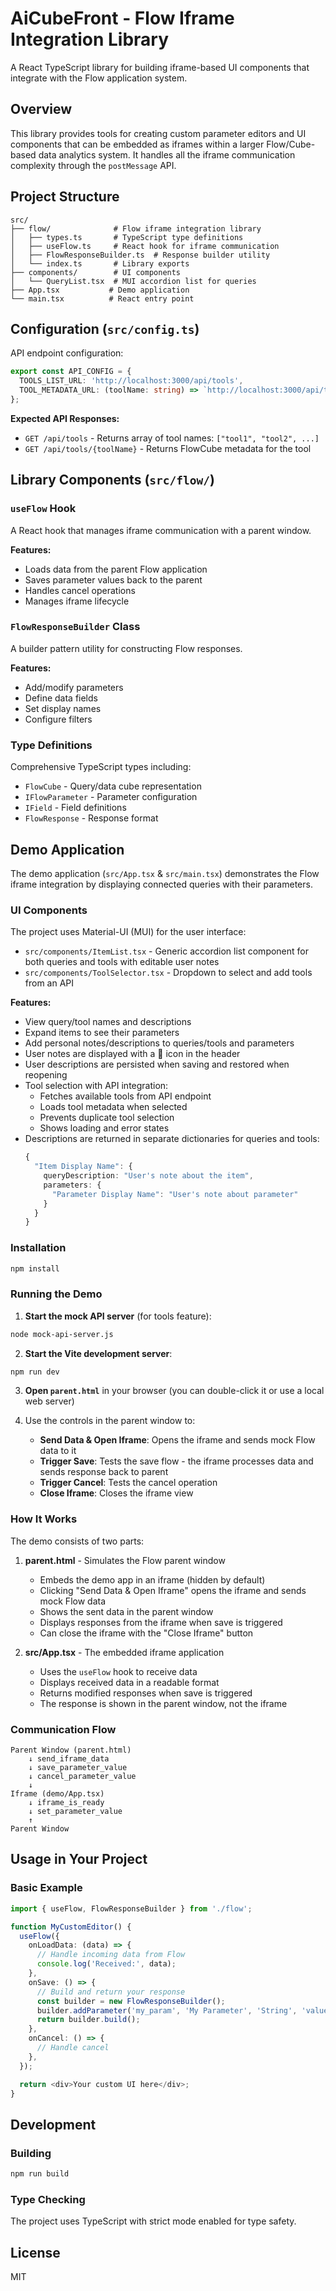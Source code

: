 # AiCubeFront - Flow Iframe Integration Library

A React TypeScript library for building iframe-based UI components that integrate with the Flow application system.

## Overview

This library provides tools for creating custom parameter editors and UI components that can be embedded as iframes within a larger Flow/Cube-based data analytics system. It handles all the iframe communication complexity through the `postMessage` API.

## Project Structure

```
src/
├── flow/              # Flow iframe integration library
│   ├── types.ts       # TypeScript type definitions
│   ├── useFlow.ts     # React hook for iframe communication
│   ├── FlowResponseBuilder.ts  # Response builder utility
│   └── index.ts       # Library exports
├── components/        # UI components
│   └── QueryList.tsx  # MUI accordion list for queries
├── App.tsx           # Demo application
└── main.tsx          # React entry point
```

## Configuration (`src/config.ts`)

API endpoint configuration:
```typescript
export const API_CONFIG = {
  TOOLS_LIST_URL: 'http://localhost:3000/api/tools',
  TOOL_METADATA_URL: (toolName: string) => `http://localhost:3000/api/tools/${toolName}`,
};
```

**Expected API Responses:**
- `GET /api/tools` - Returns array of tool names: `["tool1", "tool2", ...]`
- `GET /api/tools/{toolName}` - Returns FlowCube metadata for the tool

## Library Components (`src/flow/`)

### `useFlow` Hook

A React hook that manages iframe communication with a parent window.

**Features:**
- Loads data from the parent Flow application
- Saves parameter values back to the parent
- Handles cancel operations
- Manages iframe lifecycle

### `FlowResponseBuilder` Class

A builder pattern utility for constructing Flow responses.

**Features:**
- Add/modify parameters
- Define data fields
- Set display names
- Configure filters

### Type Definitions

Comprehensive TypeScript types including:
- `FlowCube` - Query/data cube representation
- `IFlowParameter` - Parameter configuration
- `IField` - Field definitions
- `FlowResponse` - Response format

## Demo Application

The demo application (`src/App.tsx` & `src/main.tsx`) demonstrates the Flow iframe integration by displaying connected queries with their parameters.

### UI Components

The project uses Material-UI (MUI) for the user interface:
- `src/components/ItemList.tsx` - Generic accordion list component for both queries and tools with editable user notes
- `src/components/ToolSelector.tsx` - Dropdown to select and add tools from an API

**Features:**
- View query/tool names and descriptions
- Expand items to see their parameters
- Add personal notes/descriptions to queries/tools and parameters
- User notes are displayed with a 📝 icon in the header
- User descriptions are persisted when saving and restored when reopening
- Tool selection with API integration:
  - Fetches available tools from API endpoint
  - Loads tool metadata when selected
  - Prevents duplicate tool selection
  - Shows loading and error states
- Descriptions are returned in separate dictionaries for queries and tools:
  ```typescript
  {
    "Item Display Name": {
      queryDescription: "User's note about the item",
      parameters: {
        "Parameter Display Name": "User's note about parameter"
      }
    }
  }
  ```

### Installation

```bash
npm install
```

### Running the Demo

1. **Start the mock API server** (for tools feature):
```bash
node mock-api-server.js
```

2. **Start the Vite development server**:
```bash
npm run dev
```

3. **Open `parent.html`** in your browser (you can double-click it or use a local web server)

3. Use the controls in the parent window to:
   - **Send Data & Open Iframe**: Opens the iframe and sends mock Flow data to it
   - **Trigger Save**: Tests the save flow - the iframe processes data and sends response back to parent
   - **Trigger Cancel**: Tests the cancel operation
   - **Close Iframe**: Closes the iframe view

### How It Works

The demo consists of two parts:

1. **parent.html** - Simulates the Flow parent window
   - Embeds the demo app in an iframe (hidden by default)
   - Clicking "Send Data & Open Iframe" opens the iframe and sends mock Flow data
   - Shows the sent data in the parent window
   - Displays responses from the iframe when save is triggered
   - Can close the iframe with the "Close Iframe" button

2. **src/App.tsx** - The embedded iframe application
   - Uses the `useFlow` hook to receive data
   - Displays received data in a readable format
   - Returns modified responses when save is triggered
   - The response is shown in the parent window, not the iframe

### Communication Flow

```
Parent Window (parent.html)
    ↓ send_iframe_data
    ↓ save_parameter_value
    ↓ cancel_parameter_value
    ↓
Iframe (demo/App.tsx)
    ↓ iframe_is_ready
    ↓ set_parameter_value
    ↑
Parent Window
```

## Usage in Your Project

### Basic Example

```typescript
import { useFlow, FlowResponseBuilder } from './flow';

function MyCustomEditor() {
  useFlow({
    onLoadData: (data) => {
      // Handle incoming data from Flow
      console.log('Received:', data);
    },
    onSave: () => {
      // Build and return your response
      const builder = new FlowResponseBuilder();
      builder.addParameter('my_param', 'My Parameter', 'String', 'value');
      return builder.build();
    },
    onCancel: () => {
      // Handle cancel
    },
  });

  return <div>Your custom UI here</div>;
}
```

## Development

### Building

```bash
npm run build
```

### Type Checking

The project uses TypeScript with strict mode enabled for type safety.

## License

MIT

